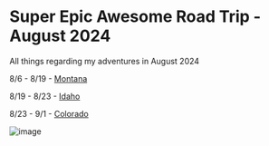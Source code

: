# Super Epic Awesome Road Trip - August 2024
All things regarding my adventures in August 2024

8/6 - 8/19 - [Montana](8_6_Montana.md)

8/19 - 8/23 - [Idaho](8_19_Idaho.md)

8/23 - 9/1 - [Colorado](8_26_Colorado.md)

![image](https://github.com/alowry721/August2024/assets/18517196/29ffac97-5b44-4af2-af39-7041da1fdfde)
